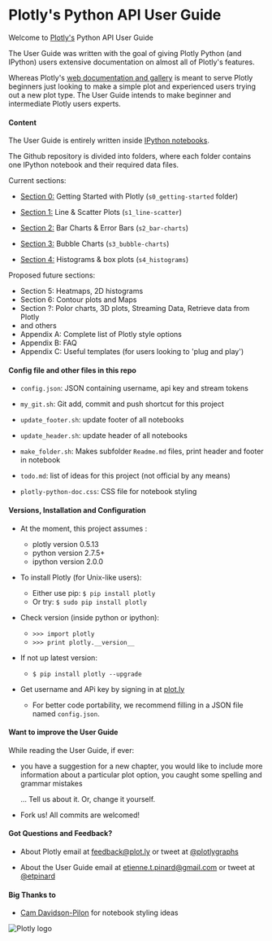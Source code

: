 Plotly's Python API User Guide
===============================

Welcome to [Plotly's](https://plot.ly) Python API User Guide

The User Guide was written with the goal of giving Plotly Python (and IPython)
users extensive documentation on almost all of Plotly's features. 

Whereas Plotly's [web documentation and
gallery](https://plot.ly/api/python/docs) is meant to serve Plotly beginners
just looking to make a simple plot and experienced users trying out a new plot
type.  The User Guide intends to make beginner and intermediate Plotly users
experts.


#### Content

The User Guide is entirely written inside [IPython
notebooks](http://ipython.org/notebook.html). 

The Github repository is divided into folders, where each folder contains 
one IPython notebook and their required data files.

Current sections:

* [Section 0:](http://nbviewer.ipython.org/github/etpinard/plotly-python-doc/blob/master/s0_getting-started/s0_getting-started.ipynb)
  Getting Started with Plotly (`s0_getting-started` folder)

* [Section 1:](http://nbviewer.ipython.org/github/etpinard/plotly-python-doc/blob/master/s1_line-scatter/s1_line-scatter.ipynb)
  Line & Scatter Plots (`s1_line-scatter`)

* [Section 2:](http://nbviewer.ipython.org/github/etpinard/plotly-python-doc/blob/master/s2_bar-charts/s2_bar-charts.ipynb)
  Bar Charts & Error Bars (`s2_bar-charts`)

* [Section 3:](http://nbviewer.ipython.org/github/etpinard/plotly-python-doc/blob/master/s3_bubble-charts/s3_bubble-charts.ipynb)
  Bubble Charts (`s3_bubble-charts`)

* [Section 4:](http://nbviewer.ipython.org/github/etpinard/plotly-python-doc/blob/master/s4_histograms/s4_histograms.ipynb)
  Histograms & box plots (`s4_histograms`)

Proposed future sections:

* Section 5: Heatmaps, 2D histograms
* Section 6: Contour plots and Maps
* Section ?: Polor charts, 3D plots, Streaming Data, Retrieve data from Plotly
* and others
* Appendix A: Complete list of Plotly style options
* Appendix B: FAQ
* Appendix C: Useful templates (for users looking to 'plug and play')


#### Config file and other files in this repo

* `config.json`: JSON containing username, api key and stream tokens

* `my_git.sh`: Git add, commit and push shortcut for this project

* `update_footer.sh`: update footer of all notebooks

* `update_header.sh`: update header of all notebooks

* `make_folder.sh`: Makes subfolder `Readme.md` files,
   print header and footer in notebook 

* `todo.md`: list of ideas for this project (not official by any means)

* `plotly-python-doc.css`: CSS file for notebook styling


#### Versions, Installation and Configuration

* At the moment, this project assumes :
  - plotly version 0.5.13
  - python version 2.7.5+
  - ipython version 2.0.0

* To install Plotly (for Unix-like users): 
  - Either use pip: `$ pip install plotly`
  - Or try: `$ sudo pip install plotly`

* Check version (inside python or ipython): 
  - `>>> import plotly`
  - `>>> print plotly.__version__`

* If not up latest version:
  - `$ pip install plotly --upgrade`

* Get username and APi key by signing in at [plot.ly](https://plot.ly/)
  - For better code portability, we recommend filling in a JSON file 
    named `config.json`.


#### Want to improve the User Guide

While reading the User Guide, if ever:

* you have a suggestion for a new chapter, 
  you would like to include more information about a particular plot option,
  you caught some spelling and grammar mistakes 

  ... Tell us about it. Or, change it yourself.

* Fork us! All commits are welcomed!

#### Got Questions and Feedback? 

* About Plotly
  email at feedback@plot.ly 
  or tweet at [@plotlygraphs](https://twitter.com/plotlygraphs)

* About the User Guide
  email at etienne.t.pinard@gmail.com
  or tweet at [@etpinard](https://twitter.com/etpinard)

#### Big Thanks to

* [Cam Davidson-Pilon](http://nbviewer.ipython.org/github/CamDavidsonPilon/Probabilistic-Programming-and-Bayesian-Methods-for-Hackers/blob/master/Prologue/Prologue.ipynb) 
  for notebook styling ideas


![Plotly logo](http://upload.wikimedia.org/wikipedia/commons/2/26/Logo_%281%29.png)

